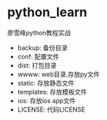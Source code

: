 # python_learn
廖雪峰python教程实战

- backup: 备份目录
- conf: 配置文件
- dist: 打包目录
- wwww: web目录,存放py文件
- static: 存放静态文件
- templates: 存放模板文件
- ios: 存放ios app文件
- LICENSE: 代码LICENSE
